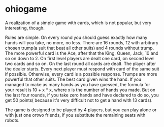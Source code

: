 ohiogame
====

A realization of a simple game with cards, which is not popular, but very interesting, though.

Rules are simple. On every round you should guess exactly how many hands will you take, no more, no less.
There are 16 rounds, 12 with arbitrary chosen trump(a suit that beat all other suits) and 4 rounds without trump.
The more powerful card is the Ace, after that the King, Queen, Jack, 10 and so on down to 2. 
On first level players are dealt one card, on second level two cards and so on. On the last round all cards are dealt.
The player after the dealer starts. Every next player must respond with card of the same suit if possible. Otherwise, 
every card is a possible response. Trumps are more powerful that other suits. The best card given wins the hand. 
If you managed to make as many hands as you have guessed, the formula for your result is 10 + x * x, where x is the number of hands you made. But on the last four rounds, if you take zero hands and have declared to do so, you get 50 points( because it's very difficult not to get a hand with 13 cards). 

The game is designed to be played by 4 players, but you can play alone or with just one ortwo friends, if you substitute the remaining seats with robots. 

